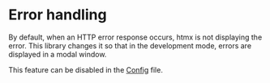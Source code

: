 # Error handling

By default, when an HTTP error response occurs, htmx is not displaying the error. This library changes it so that in the development mode, errors are displayed in a modal window.

This feature can be disabled in the [Config](configuration.md) file.
